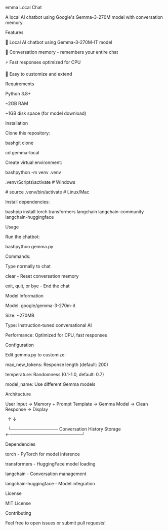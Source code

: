 emma Local Chat

A local AI chatbot using Google's Gemma-3-270M model with conversation memory.

Features



🤖 Local AI chatbot using Gemma-3-270M-IT model

💾 Conversation memory - remembers your entire chat

⚡ Fast responses optimized for CPU

🔧 Easy to customize and extend



Requirements



Python 3.8+

~2GB RAM

~1GB disk space (for model download)



Installation



Clone this repository:



bashgit clone <your-repo-url>

cd gemma-local



Create virtual environment:



bashpython -m venv .venv

.venv\\Scripts\\activate  # Windows

\# source .venv/bin/activate  # Linux/Mac



Install dependencies:



bashpip install torch transformers langchain langchain-community langchain-huggingface

Usage

Run the chatbot:

bashpython gemma.py

Commands:



Type normally to chat

clear - Reset conversation memory

exit, quit, or bye - End the chat



Model Information



Model: google/gemma-3-270m-it

Size: ~270MB

Type: Instruction-tuned conversational AI

Performance: Optimized for CPU, fast responses



Configuration

Edit gemma.py to customize:



max\_new\_tokens: Response length (default: 200)

temperature: Randomness (0.1-1.0, default: 0.7)

model\_name: Use different Gemma models



Architecture

User Input → Memory + Prompt Template → Gemma Model → Clean Response → Display

&nbsp;    ↑                                                                    ↓

&nbsp;    └─────────────── Conversation History Storage ←───────────────────────┘

Dependencies



torch - PyTorch for model inference

transformers - HuggingFace model loading

langchain - Conversation management

langchain-huggingface - Model integration



License

MIT License

Contributing

Feel free to open issues or submit pull requests!

